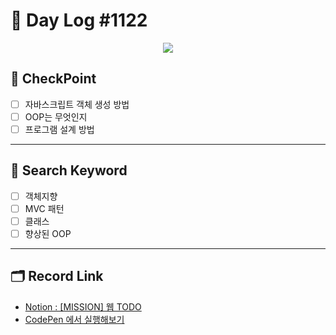 # __🎥 Day Log #1122__

<p align="center">
    <img src="./ToDoList_211119.png">
</p>

## 📌 __CheckPoint__
- [ ] 자바스크립트 객체 생성 방법
- [ ] OOP는 무엇인지
- [ ] 프로그램 설계 방법 
---
## 🔖 __Search Keyword__
- [ ] 객체지향
- [ ] MVC 패턴
- [ ] 클래스
- [ ] 향상된 OOP 
---
## 🗂 __Record Link__
- [Notion : [MISSION] 웹 TODO](https://sprout-capybara-6f1.notion.site/MISSION-TODO-750ab249721c42cba48216c06ab2acb4)
- [CodePen 에서 실행해보기](https://codepen.io/hemudi/pen/VwzgVbj)